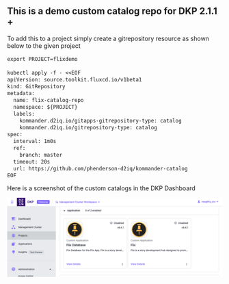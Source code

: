 ## This is a demo custom catalog repo for DKP 2.1.1 +

To add this to a project simply create a gitrepository resource as shown below to the given project

```
export PROJECT=flixdemo

kubectl apply -f - <<EOF
apiVersion: source.toolkit.fluxcd.io/v1beta1
kind: GitRepository
metadata:
  name: flix-catalog-repo
  namespace: ${PROJECT}
  labels:
    kommander.d2iq.io/gitapps-gitrepository-type: catalog
    kommander.d2iq.io/gitrepository-type: catalog
spec:
  interval: 1m0s
  ref:
    branch: master
  timeout: 20s
  url: https://github.com/phenderson-d2iq/kommander-catalog
EOF

``` 

Here is a screenshot of the custom catalogs in the DKP Dashboard

![Kommander Portal With Custom Catalog Item](./image.png)

